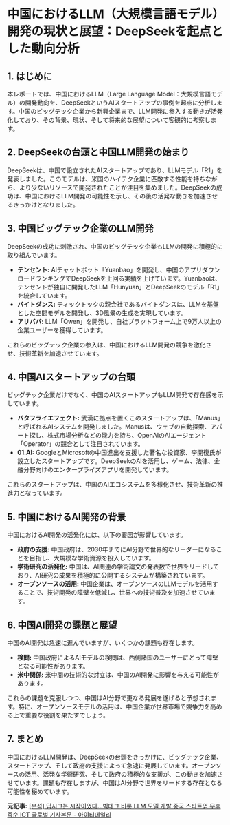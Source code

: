 # 中国におけるLLM（大規模言語モデル）開発の現状と展望：DeepSeekを起点とした動向分析

## 1. はじめに

本レポートでは、中国におけるLLM（Large Language Model：大規模言語モデル）の開発動向を、DeepSeekというAIスタートアップの事例を起点に分析します。中国のビッグテック企業から新興企業まで、LLM開発に参入する動きが活発化しており、その背景、現状、そして将来的な展望について客観的に考察します。

## 2. DeepSeekの台頭と中国LLM開発の始まり

DeepSeekは、中国で設立されたAIスタートアップであり、LLMモデル「R1」を発表しました。このモデルは、米国のハイテク企業に匹敵する性能を持ちながら、より少ないリソースで開発されたことが注目を集めました。DeepSeekの成功は、中国におけるLLM開発の可能性を示し、その後の活発な動きを加速させるきっかけとなりました。

## 3. 中国ビッグテック企業のLLM開発

DeepSeekの成功に刺激され、中国のビッグテック企業もLLMの開発に積極的に取り組んでいます。

* **テンセント:** AIチャットボット「Yuanbao」を開発し、中国のアプリダウンロードランキングでDeepSeekを上回る実績を上げています。Yuanbaoは、テンセントが独自に開発したLLM「Hunyuan」とDeepSeekのモデル「R1」を統合しています。
* **バイトダンス:** ティックトックの親会社であるバイトダンスは、LLMを基盤とした空間モデルを開発し、3D風景の生成を実現しています。
* **アリババ:** LLM「Qwen」を開発し、自社プラットフォーム上で9万人以上の企業ユーザーを獲得しています。

これらのビッグテック企業の参入は、中国におけるLLM開発の競争を激化させ、技術革新を加速させています。

## 4. 中国AIスタートアップの台頭

ビッグテック企業だけでなく、中国のAIスタートアップもLLM開発で存在感を示しています。

* **バタフライエフェクト:** 武漢に拠点を置くこのスタートアップは、「Manus」と呼ばれるAIシステムを開発しました。Manusは、ウェブの自動探索、アパート探し、株式市場分析などの能力を持ち、OpenAIのAIエージェント「Operator」の競合として注目されています。
* **01.AI:** GoogleとMicrosoftの中国進出を支援した著名な投資家、李開復氏が設立したスタートアップです。DeepSeekのAIを活用し、ゲーム、法律、金融分野向けのエンタープライズアプリを開発しています。

これらのスタートアップは、中国のAIエコシステムを多様化させ、技術革新の推進力となっています。

## 5. 中国におけるAI開発の背景

中国におけるAI開発の活発化には、以下の要因が影響しています。

* **政府の支援:** 中国政府は、2030年までにAI分野で世界的なリーダーになることを目指し、大規模な学術資源を投入しています。
* **学術研究の活発化:** 中国は、AI関連の学術論文の発表数で世界をリードしており、AI研究の成果を積極的に公開するシステムが構築されています。
* **オープンソースの活用:** 中国企業は、オープンソースのLLMモデルを活用することで、技術開発の障壁を低減し、世界への技術普及を加速させています。

## 6. 中国AI開発の課題と展望

中国のAI開発は急速に進んでいますが、いくつかの課題も存在します。

* **検閲:** 中国政府によるAIモデルの検閲は、西側諸国のユーザーにとって障壁となる可能性があります。
* **米中関係:** 米中間の技術的な対立は、中国のAI開発に影響を与える可能性があります。

これらの課題を克服しつつ、中国はAI分野で更なる発展を遂げると予想されます。特に、オープンソースモデルの活用は、中国企業が世界市場で競争力を高める上で重要な役割を果たすでしょう。

## 7. まとめ

中国におけるLLM開発は、DeepSeekの台頭をきっかけに、ビッグテック企業、スタートアップ、そして政府の支援によって急速に発展しています。オープンソースの活用、活発な学術研究、そして政府の積極的な支援が、この動きを加速させています。課題も存在しますが、中国はAI分野で世界をリードする存在となる可能性を秘めています。



**元記事:** [[분석] 딥시크는 시작이었다…빅테크 비롯 LLM 모델 개발 중국 스타트업 우후죽순 ICT 글로벌 기사본문 - 아이티데일리](http://www.itdaily.kr/news/articleView.html?idxno=232271)